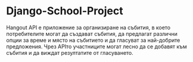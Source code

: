 # Django-School-Project

Hangout API е приложение за организиране на събития, в което потребителите могат да създават събития, да предлагат различни опции за време и място на събитието и да гласуват за най-добрите предложения. Чрез APIто участниците могат лесно да се добавят към събития и да виждат резултатите от гласуването.
